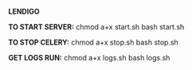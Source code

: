 __LENDIGO__ 

**TO START SERVER:**
chmod a+x start.sh
bash start.sh

**TO STOP CELERY:**
chmod a+x stop.sh
bash stop.sh

**GET LOGS RUN:** 
chmod a+x logs.sh
bash logs.sh